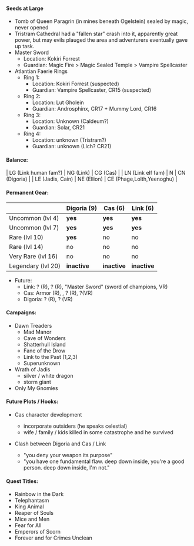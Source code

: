 #### Seeds at Large

- Tomb of Queen Paragrin (in mines beneath Ogelstein) sealed by magic, never opened
- Tristram Cathedral had a "fallen star" crash into it, apparently great power, but may evils plauged the area and adventurers eventually gave up task.
- Master Sword
  - Location: Kokiri Forrest
  - Guardian: Magic Fire > Magic Sealed Temple > Vampire Spellcaster
- Atlantian Faerie Rings
  - Ring 1:
    - Location: Kokiri Forrest (suspected)
    - Guardian: Vampire Spellcaster, CR15 (suspected)
  - Ring 2:
    - Location: Lut Gholein
    - Guardian: Androsphinx, CR17 + Mummy Lord, CR16
  - Ring 3:
    - Location: Unknown (Caldeum?)
    - Guardian: Solar, CR21
  - Ring 4:
    - Location: unknown (Tristram?)
    - Guardian: unknown (Lich? CR21)

#### Balance:

| LG (Link human fam?) | NG (Link)   | CG (Cas)                  |
| LN (Link elf fam)    | N           | CN (Digoria)              |
| LE (Jadis, Cain)     | NE (Ellion) | CE (Phage,Lolth,Yeenoghu) |

#### Permanent Gear:

|                    | Digoria (9)  | Cas (6)      | Link (6)     |
| ------------------ | ------------ | ------------ | ------------ |
| Uncommon (lvl 4)   | **yes**      | **yes**      | **yes**      |
| Uncommon (lvl 7)   | **yes**      | **yes**      | **yes**      |
| Rare (lvl 10)      | **yes**      | no           | no           |
| Rare (lvl 14)      | no           | no           | no           |
| Very Rare (lvl 16) | no           | no           | no           |
| Legendary (lvl 20) | **inactive** | **inactive** | **inactive** |

- Future:
  - Link: ? (R), ? (R), "Master Sword" (sword of champions, VR)
  - Cas:  Armor (R), , ? (R), ?(VR)
  - Digoria: ? (R), ? (VR)

#### Campaigns:

- Dawn Treaders
  - Mad Manor
  - Cave of Wonders
  - Shatterhull Island
  - Fane of the Drow
  - Link to the Past (1,2,3)
  - Superunknown
- Wrath of Jadis
  - silver / white dragon
  - storm giant
- Only My Gnomies

#### Future Plots / Hooks:

- Cas character development
  - incorporate outsiders (he speaks celestial)
  - wife / family / kids killed in some catastrophe and he survived

- Clash between Digoria and Cas / Link
  - "you deny your weapon its purpose"
  - "you have one fundamental flaw.  deep down inside, you're a good person.  deep down inside, I'm not."

#### Quest Titles:

- Rainbow in the Dark
- Telephantasm
- King Animal
- Reaper of Souls
- Mice and Men
- Fear for All
- Emperors of Scorn
- Forever and for Crimes Unclean
